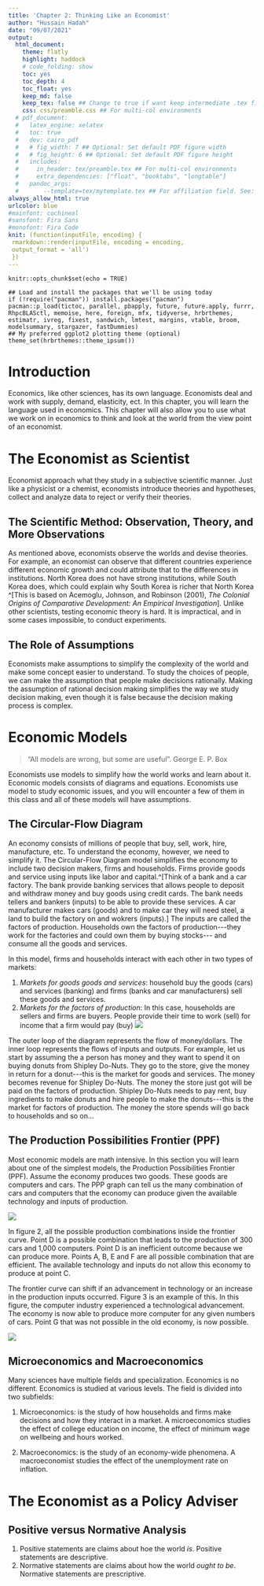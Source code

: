 ```yaml
---
title: 'Chapter 2: Thinking Like an Economist'
author: "Hussain Hadah"
date: "09/07/2021"
output: 
  html_document:
    theme: flatly
    highlight: haddock
    # code_folding: show
    toc: yes
    toc_depth: 4
    toc_float: yes
    keep_md: false
    keep_tex: false ## Change to true if want keep intermediate .tex file
    css: css/preamble.css ## For multi-col environments
  # pdf_document:
  #   latex_engine: xelatex
  #   toc: true
  #   dev: cairo_pdf
  #   # fig_width: 7 ## Optional: Set default PDF figure width
  #   # fig_height: 6 ## Optional: Set default PDF figure height
  #   includes:
  #     in_header: tex/preamble.tex ## For multi-col environments
  #     extra_dependencies: ["float", "booktabs", "longtable"]
  #   pandoc_args:
  #       --template=tex/mytemplate.tex ## For affiliation field. See: https://bit.ly/2T191uZ
always_allow_html: true
urlcolor: blue
#mainfont: cochineal
#sansfont: Fira Sans
#monofont: Fira Code 
knit: (function(inputFile, encoding) {
 rmarkdown::render(inputFile, encoding = encoding, 
 output_format = 'all') 
 })
---
```


```{r setup, include=FALSE}
knitr::opts_chunk$set(echo = TRUE)
```

```{r, cache=FALSE, message=FALSE, warning=FALSE, include=FALSE}
## Load and install the packages that we'll be using today
if (!require("pacman")) install.packages("pacman")
pacman::p_load(tictoc, parallel, pbapply, future, future.apply, furrr, RhpcBLASctl, memoise, here, foreign, mfx, tidyverse, hrbrthemes, estimatr, ivreg, fixest, sandwich, lmtest, margins, vtable, broom, modelsummary, stargazer, fastDummies)
## My preferred ggplot2 plotting theme (optional)
theme_set(hrbrthemes::theme_ipsum())
```

# Introduction

Economics, like other sciences, has its own language. Economists deal and work with supply, demand, elasticity, ect. In this chapter, you will learn the language used in economics. This chapter will also allow you to use what we work on in economics to think and look at the world from the view point of an economist.

# The Economist as Scientist

Economist approach what they study in a subjective scientific manner. Just like a physicist or a chemist, economists introduce theories and hypotheses, collect and analyze data to reject or verify their theories. 

## The Scientific Method: Observation, Theory, and More Observations

As mentioned above, economists observe the worlds and devise theories. For example, an economist can observe that different countries experience different economic growth and could attribute that to the differences in institutions. North Korea does not have strong institutions, while South Korea does, which could explain why South Korea is richer that North Korea ^[This is based on Acemoglu, Johnson, and Robinson (2001), _The Colonial Origins of Comparative Development: An Empirical Investigation_]. Unlike other scientists, testing economic theory is hard. It is impractical, and in some cases impossible, to conduct experiments. 

## The Role of Assumptions

Economists make assumptions to simplify the complexity of the world and make some concept easier to understand. To study the choices of people, we can make the assumption that people make decisions rationally. Making the assumption of rational decision making simplifies the way we study decision making, even though it is false because the decision making process is complex.

# Economic Models

> “All models are wrong, but some are useful”. George E. P. Box

Economists use models to simplify how the world works and learn about it. Economic models consists of diagrams and equations. Economists use model to study economic issues, and you will encounter a few of them in this class and all of these models will have assumptions.

## The Circular-Flow Diagram

An economy consists of millions of people that buy, sell, work, hire, manufacture, etc. To understand the economy, however, we need to simplify it. The Circular-Flow Diagram model simplifies the economy to include two decision makers, firms and households. Firms provide goods and service using inputs like labor and capital.^[Think of a bank and a car factory. The bank provide banking services that allows people to deposit and withdraw money and buy goods using credit cards. The bank needs tellers and bankers (inputs) to be able to provide these services. A car manufacturer makes cars (goods) and to make car they will need steel, a land to build the factory on and wokrers (inputs).] The inputs are called the factors of production. Households own the factors of production---they work for the factories and could own them by buying stocks--- and consume all the goods and services.

In this model, firms and households interact with each other in two types of markets:

1. _Markets for goods goods and services_: household buy the goods (cars) and services (banking) and firms (banks and car manufacturers) sell these goods and services.
2. _Markets for the factors of production_: In this case, households are sellers and firms are buyers. People provide their time to work (sell) for income that a firm would pay (buy)
![](images/CircularFlow.png)

The outer loop of the diagram represents the flow of money/dollars. The inner loop represents the flows of inputs and outputs. For example, let us start by assuming the a person has money and they want to spend it on buying donuts from Shipley Do-Nuts. They go to the store, give the money in return for a donut---this is the market for goods and services. The money becomes revenue for Shipley Do-Nuts. The money the store just got will be paid on the factors of production. Shipley Do-Nuts needs to pay rent, buy ingredients to make donuts and hire people to make the donuts---this is the market for factors of production. The money the store spends will go back to households and so on...

## The Production Possibilities Frontier (PPF)

Most economic models are math intensive. In this section you will learn about one of the simplest models, the Production Possibilities Frontier (PPF). Assume the economy produces two goods. These goods are computers and cars. The PPP graph can tell us the many combination of cars and computers that the economy can produce given the available technology and inputs of production.

![](images/ppf1.png)

In figure 2, all the possible production combinations inside the frontier curve. Point D is a possible combination that leads to the production of 300 cars and 1,000 computers. Point D is an inefficient outcome because we can produce more. Points A, B, E and F are all possible combination that are efficient. The available technology and inputs do not allow this economy to produce at point C. 

The frontier curve can shift if an advancement in technology or an increase in the production inputs occurred. Figure 3 is an example of this. In this figure, the computer industry experienced a technological advancement. The economy is now able to produce more computer for any given numbers of cars. Point G that was not possible in the old economy, is now possible.

![](images/ppf2.png)

## Microeconomics and Macroeconomics

Many sciences have multiple fields and specialization. Economics is no different. Economics is studied at various levels. The field is divided into two subfields:

1. Microeconomics: is the study of how households and firms make decisions and how they interact in a market. A microeconomics studies the effect of college education on income, the effect of minimum wage on wellbeing and hours worked. 

2. Macroeconomics: is the study of an economy-wide phenomena. A macroeconomist studies the effect of the unemployment rate on inflation.

# The Economist as a Policy Adviser

## Positive versus Normative Analysis

1. Positive statements are claims about hoe the world _is_. Positive statements are descriptive.
2. Normative statements are claims about how the world _ought to be_. Normative statements are prescriptive. 



